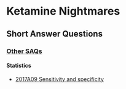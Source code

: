 # Ketamine Nightmares

## Short Answer Questions

### [Other SAQs](pex/saqs/other/)

#### Statistics

- [2017A09 Sensitivity and specificity](2017A09_sensitivity_and_specificity.htm)


